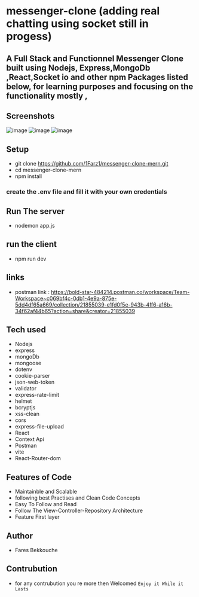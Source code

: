 # messenger-clone (adding real chatting using socket still in progess)
## A Full Stack and Functionnel Messenger Clone built using Nodejs, Express,MongoDb ,React,Socket io and other npm Packages listed below,  for learning purposes and focusing on the functionality mostly , 


## Screenshots
![image](https://github.com/1FarZ1/Messenger-clone-Mern/assets/91225280/30b09c79-0c85-40d1-a497-6ab4859ee3d6)
![image](https://github.com/1FarZ1/Messenger-clone-Mern/assets/91225280/7b382097-8da7-4f6f-9026-54f3b35e1a94)
![image](https://github.com/1FarZ1/Messenger-clone-Mern/assets/91225280/860efde4-57a5-4987-b402-d17a92f9e763)

## Setup
- git clone https://github.com/1Farz1/messenger-clone-mern.git
- cd messenger-clone-mern
- npm install
### create the .env file and fill it with your own credentials
## Run The server
- nodemon app.js
## run the client
- npm run dev
## links
- postman link : https://bold-star-484214.postman.co/workspace/Team-Workspace~c069bf4c-0db1-4e9a-875e-5dd4df65a669/collection/21855039-e1fd0f5e-943b-4ff6-a16b-34f62af44b65?action=share&creator=21855039
## Tech used
 - Nodejs
 - express
 - mongoDb
 - mongoose
 - dotenv
 - cookie-parser
 - json-web-token
 - validator
 - express-rate-limit
 - helmet
 - bcryptjs
 - xss-clean
 - cors
 - express-file-upload
 - React
 - Context Api
 - Postman
 - vite
 - React-Router-dom
## Features of Code
- Maintainble and Scalable
- following best Practises and Clean Code Concepts
- Easy To Follow and Read
- Follow The View-Controller-Repository Architecture
- Feature First layer
## Author
- Fares Bekkouche
## Contrubution
- for any contrubution you re more then Welcomed
```Enjoy it While it Lasts```
